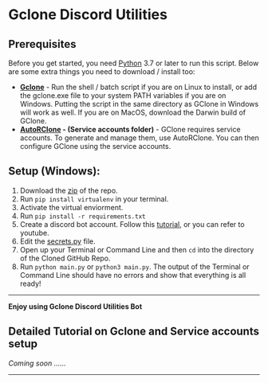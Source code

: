 # Gclone Discord Utilities
## Prerequisites
Before you get started, you need [Python](https://www.python.org/) 3.7 or later to run this script. Below are some extra things you need to download / install too:

- **[Gclone](https://github.com/donwa/gclone)** - Run the shell / batch script if you are on Linux to install, or add the gclone.exe file to your system PATH variables if you are on Windows. Putting the script in the same directory as GClone in Windows will work as well. If you are on MacOS, download the Darwin build of GClone.
- **[AutoRClone](https://github.com/xyou365/autorclone) - (Service accounts folder)** - GClone requires service accounts. To generate and manage them, use AutoRClone. You can then configure GClone using the service accounts.

## Setup (Windows):
1. Download the [zip](https://codeload.github.com/jsmsj/Gclone-Discord-Utilities/zip/refs/heads/main) of the repo.
2. Run `pip install virtualenv` in your terminal.
3. Activate the virtual enviorment.
4. Run `pip install -r requirements.txt`
5. Create a discord bot account. Follow this [tutorial](https://discordpy.readthedocs.io/en/stable/discord.html), or you can refer to youtube.
6. Edit the [secrets.py](secrets.py) file.
7. Open up your Terminal or Command Line and then `cd` into the directory of the Cloned GitHub Repo.
8. Run `python main.py` or `python3 main.py`. The output of the Terminal or Command Line should have no errors and show that everything is all ready!
---
**Enjoy using Gclone Discord Utilities Bot**

## Detailed Tutorial on Gclone and Service accounts setup

*Coming soon ......*

---